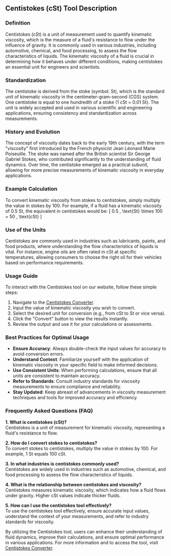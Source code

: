 ## Centistokes (cSt) Tool Description

### Definition
Centistokes (cSt) is a unit of measurement used to quantify kinematic viscosity, which is the measure of a fluid's resistance to flow under the influence of gravity. It is commonly used in various industries, including automotive, chemical, and food processing, to assess the flow characteristics of liquids. The kinematic viscosity of a fluid is crucial in determining how it behaves under different conditions, making centistokes an essential unit for engineers and scientists.

### Standardization
The centistoke is derived from the stoke (symbol: St), which is the standard unit of kinematic viscosity in the centimeter-gram-second (CGS) system. One centistoke is equal to one hundredth of a stoke (1 cSt = 0.01 St). The unit is widely accepted and used in various scientific and engineering applications, ensuring consistency and standardization across measurements.

### History and Evolution
The concept of viscosity dates back to the early 19th century, with the term "viscosity" first introduced by the French physicist Jean Léonard Marie Poiseuille. The stoke was named after the British scientist Sir George Gabriel Stokes, who contributed significantly to the understanding of fluid dynamics. Over time, the centistoke emerged as a practical subunit, allowing for more precise measurements of kinematic viscosity in everyday applications.

### Example Calculation
To convert kinematic viscosity from stokes to centistokes, simply multiply the value in stokes by 100. For example, if a fluid has a kinematic viscosity of 0.5 St, the equivalent in centistokes would be:
\[ 
0.5 \, \text{St} \times 100 = 50 \, \text{cSt} 
\]

### Use of the Units
Centistokes are commonly used in industries such as lubricants, paints, and food products, where understanding the flow characteristics of liquids is vital. For instance, engine oils are often rated in cSt at specific temperatures, allowing consumers to choose the right oil for their vehicles based on performance requirements.

### Usage Guide
To interact with the Centistokes tool on our website, follow these simple steps:
1. Navigate to the [Centistokes Converter](https://www.inayam.co/unit-converter/viscosity_kinematic).
2. Input the value of kinematic viscosity you wish to convert.
3. Select the desired unit for conversion (e.g., from cSt to St or vice versa).
4. Click the "Convert" button to view the results instantly.
5. Review the output and use it for your calculations or assessments.

### Best Practices for Optimal Usage
- **Ensure Accuracy**: Always double-check the input values for accuracy to avoid conversion errors.
- **Understand Context**: Familiarize yourself with the application of kinematic viscosity in your specific field to make informed decisions.
- **Use Consistent Units**: When performing calculations, ensure that all units are consistent to maintain accuracy.
- **Refer to Standards**: Consult industry standards for viscosity measurements to ensure compliance and reliability.
- **Stay Updated**: Keep abreast of advancements in viscosity measurement techniques and tools for improved accuracy and efficiency.

### Frequently Asked Questions (FAQ)

**1. What is centistokes (cSt)?**  
Centistokes is a unit of measurement for kinematic viscosity, representing a fluid's resistance to flow.

**2. How do I convert stokes to centistokes?**  
To convert stokes to centistokes, multiply the value in stokes by 100. For example, 1 St equals 100 cSt.

**3. In what industries is centistokes commonly used?**  
Centistokes are widely used in industries such as automotive, chemical, and food processing to assess the flow characteristics of liquids.

**4. What is the relationship between centistokes and viscosity?**  
Centistokes measures kinematic viscosity, which indicates how a fluid flows under gravity. Higher cSt values indicate thicker fluids.

**5. How can I use the centistokes tool effectively?**  
To use the centistokes tool effectively, ensure accurate input values, understand the context of your measurements, and refer to industry standards for viscosity. 

By utilizing the Centistokes tool, users can enhance their understanding of fluid dynamics, improve their calculations, and ensure optimal performance in various applications. For more information and to access the tool, visit [Centistokes Converter](https://www.inayam.co/unit-converter/viscosity_kinematic).